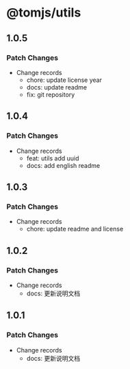# @tomjs/utils

## 1.0.5

### Patch Changes

- Change records
  - chore: update license year
  - docs: update readme
  - fix: git repository

## 1.0.4

### Patch Changes

- Change records
  - feat: utils add uuid
  - docs: add english readme

## 1.0.3

### Patch Changes

- Change records
  - chore: update readme and license

## 1.0.2

### Patch Changes

- Change records
  - docs: 更新说明文档

## 1.0.1

### Patch Changes

- Change records
  - docs: 更新说明文档

